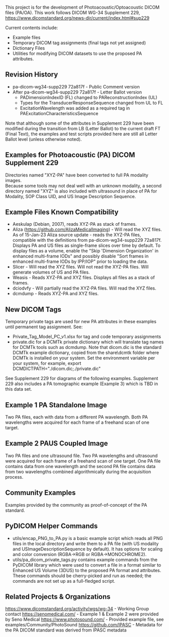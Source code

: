 This project is for the development of Photoacoustic/Optoacoustic DICOM
files (PA/OA).  This work follows DICOM WG-34 Supplement 229,
https://www.dicomstandard.org/news-dir/current/index.html#sup229

Current contents include:
- Example files
- Temporary DICOM tag assignments (final tags not yet assigned)
- Dictionary Files
- Utilities for modifying DICOM datasets to use the proposed PA attributes. 

Revision History
-----------------
- pa-dicom-wg34-supp229 72a817f - Public Comment version
- After pa-dicom-wg34-supp229 72a817f - Letter Ballot version
  - PADimensionIndexID (FL) changed to PAReconstructionIndex (UL) 
  - Types for the TransducerResponseSequence changed from UL to FL
  - ExcitationWavelength was added as a required tag in 
  PAExcitationCharacteristicsSequence

Note that although some of the attributes in Supplement 229 have 
been modified during the transition from LB (Letter Ballot) to the 
current draft FT (Final Text), the examples and test scripts provided
here are still all Letter Ballot level (unless otherwise noted).

Examples for Photoacoustic (PA) DICOM Supplement 229
----------------------------------------------------------
Directories named "XYZ-PA" have been converted to full PA modality images.  
Because some tools may not deal well with an unknown modality, a second
directory named "XYZ" is also included with ultrasound in place of PA for
Modality, SOP Class UID, and US Image Description Sequence.

Example Files Known Compatibility
----------------------------------
- Aeskulap (Debian, 2007), reads XYZ-PA as stack of frames.
- Aliza (https://github.com/AlizaMedicalImaging) - Will read the XYZ files.  
  As of 15-Jan-23 Aliza source update - reads the XYZ-PA files, 
  compatible with the definitions from pa-dicom-wg34-supp229 72a817f.  
  Displays PA and US files as single-frame slices over time by default. To 
  display files as a volume, enable the "Skip 'Dimension Organization' in 
  enhanced multi-frame IODs" and possibly disable "Sort frames in enhanced 
  multi-frame IODs by IPP/IOP" prior to loading the data. 
- Slicer - Will read the XYZ files.  Will not read the XYZ-PA files.  Will 
  generate volumes of US and PA files.
- Weasis - Reads XYZ-PA and XYZ files.  Displays all files as a stack of frames.
- dciodvfy - Will partially read the XYZ-PA files.  Will read the XYZ files. 
- dcmdump - Reads XYZ-PA and XYZ files.

New DICOM Tags
---------------
Temporary private tags are used for new PA attributes in these examples
until permanent tag assignment. See: 
- Private_Tag_Model_PC_v1.xlsx for tag and code temporary assignments
- private.dic for a DCMTk private dictionary which will translate tag names
for DCMTk tools such as dcmdump.  Note that dicom.dic is the standard DCMTk
example dictionary, copied from the share\dcmtk folder where DCMTk is 
installed on your system. Set the environment variable per your system, for 
example, export DCMDICTPATH="./dicom.dic;./private.dic" 

See Supplement 229 for diagrams of the following examples.  Supplement 229
also includes a PA tomographic example (Example 3) which is TBD in this 
data set.

Example 1 PA Standalone Image
-------------------------------
Two PA files, each with data from a different PA wavelength.  Both PA
wavelengths were acquired for each frame of a freehand scan of one
target.

Example 2 PAUS Coupled Image
-------------------------------
Two PA files and one ultrasound file.  Two PA wavelengths and ultrasound were 
acquired for each frame of a freehand scan of one target.  One PA file 
contains data from one wavelength and the second PA file contains data from
two wavelengths combined algorithmically during the acquisition process.

Community Examples
------------------------------
Examples provided by the community as proof-of-concept of the PA standard.

PyDICOM Helper Commands
------------------------------
- utils/encap_PNG_to_PA.py is a basic example script which reads all PNG files
in the local directory and write them to a PA file (with US modality and 
USImageDescriptionSequence by default).  It has options for scaling and color 
conversion (RGBA->RGB or RGBA->MONOCHROME2).  
- utils/pa_dicom_private_tags.py contains example commands from the PyDICOM library
which were used to convert a file in a format similar to Enhanced US Volume 
(3DUS) to the proposed PA format and attributes.  These commands should be 
cherry-picked and run as needed; the commands are not set up as a 
full-fledged script.

Related Projects & Organizations
---------------------------------
https://www.dicomstandard.org/activity/wgs/wg-34 - Working Group contact
https://senomedical.com/ - Example 1 & Example 2 were provided by Seno Medical
https://www.photosound.com/ - Provided example file, see examples/Community/PhotoSound
https://github.com/IPASC - Metadata for the PA DICOM standard was derived from
IPASC metadata

